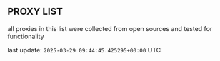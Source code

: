 ## PROXY LIST

all proxies in this list were collected from open sources and tested for functionality

last update: `2025-03-29 09:44:45.425295+00:00` UTC